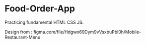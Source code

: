 # Food-Order-App

Practicing fundamental HTML CSS JS.

Design from : figma.com/file/Hdgwo69Dym9vVsxbuPbl0h/Mobile-Restaurant-Menu
